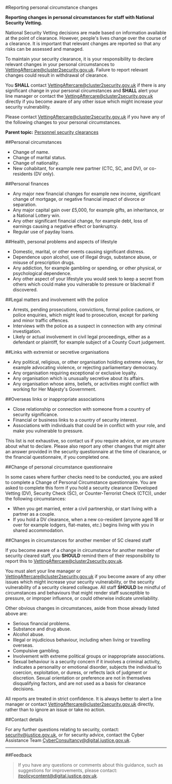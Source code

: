 #Reporting personal circumstance changes

**Reporting changes in personal circumstances for staff with National Security Vetting.**

National Security Vetting decisions are made based on information available at the point of clearance. However, people's lives change over the course of a clearance. It is important that relevant changes are reported so that any risks can be assessed and managed.

To maintain your security clearance, it is your responsibility to declare relevant changes in your personal circumstances to [VettingAftercare@cluster2security.gov.uk](mailto:VettingAftercare@cluster2security.gov.uk). Failure to report relevant changes could result in withdrawal of clearance.

You **SHALL** contact [VettingAftercare@cluster2security.gov.uk](mailto:VettingAftercare@cluster2security.gov.uk) if there is any significant change in your personal circumstances and **SHALL** alert your line manager or contact the [VettingAftercare@cluster2security.gov.uk](mailto:VettingAftercare@cluster2security.gov.uk) directly if you become aware of any other issue which might increase your security vulnerability.

Please contact [VettingAftercare@cluster2security.gov.uk](mailto:VettingAftercare@cluster2security.gov.uk) if you have any of the following changes to your personal circumstances.

**Parent topic:** [Personnel security clearances](personnel-security-clearances.md)

##Personal circumstances

* Change of name.
* Change of marital status.
* Change of nationality.
* New cohabitant, for example new partner (CTC, SC, and DV), or co-residents (DV only).

##Personal finances

* Any major new financial changes for example new income, significant change of mortgage, or negative financial impact of divorce or separation.
* Any major capital gain over £5,000, for example gifts, an inheritance, or a National Lottery win.
* Any other significant financial change, for example debt, loss of earnings causing a negative effect or bankruptcy.
* Regular use of payday loans.

##Health, personal problems and aspects of lifestyle

* Domestic, marital, or other events causing significant distress.
* Dependence upon alcohol, use of illegal drugs, substance abuse, or misuse of prescription drugs.
* Any addiction, for example gambling or spending, or other physical, or psychological dependence.
* Any other aspect of your lifestyle you would seek to keep a secret from others which could make you vulnerable to pressure or blackmail if discovered.

##Legal matters and involvement with the police

* Arrests, pending prosecutions, convictions, formal police cautions, or police enquiries, which might lead to prosecution, except for parking and minor traffic offences.
* Interviews with the police as a suspect in connection with any criminal investigation.
* Likely or actual involvement in civil legal proceedings, either as a defendant or plaintiff, for example subject of a County Court judgement.

##Links with extremist or secretive organisations

* Any political, religious, or other organisation holding extreme views, for example advocating violence, or rejecting parliamentary democracy.
* Any organisation requiring exceptional or exclusive loyalty.
* Any organisation which is unusually secretive about its affairs.
* Any organisation whose aims, beliefs, or activities might conflict with working for Her Majesty's Government.

##Overseas links or inappropriate associations

* Close relationship or connection with someone from a country of security significance.
* Financial or business links to a country of security interest.
* Associations with individuals that could be in conflict with your role, and make you vulnerable to pressure.

This list is not exhaustive, so contact us if you require advice, or are unsure about what to declare. Please also report any other changes that might alter an answer provided in the security questionnaire at the time of clearance, or the financial questionnaire, if you completed one.

##Change of personal circumstance questionnaire

In some cases where further checks need to be conducted, you are asked to complete a Change of Personal Circumstance questionnaire. You are asked to complete this form if you hold a security clearance (Developed Vetting (DV), Security Check (SC), or Counter-Terrorist Check (CTC)), under the following circumstances:

* When you get married, enter a civil partnership, or start living with a partner as a couple.
* If you hold a DV clearance, when a new co-resident (anyone aged 18 or over for example lodgers, flat-mates, etc.) begins living with you in shared accommodation.

##Changes in circumstances for another member of SC cleared staff

If you become aware of a change in circumstance for another member of security cleared staff, you **SHOULD** remind them of their responsibility to report this to [VettingAftercare@cluster2security.gov.uk](mailto:VettingAftercare@cluster2security.gov.uk).

You must alert your line manager or [VettingAftercare@cluster2security.gov.uk](mailto:VettingAftercare@cluster2security.gov.uk) if you become aware of any other issues which might increase your security vulnerability, or the security vulnerability of a security cleared colleague. All staff **SHOULD** be mindful of circumstances and behaviours that might render staff susceptible to pressure, or improper influence, or could otherwise indicate unreliability.

Other obvious changes in circumstances, aside from those already listed above are:

* Serious financial problems.
* Substance and drug abuse.
* Alcohol abuse.
* Illegal or injudicious behaviour, including when living or travelling overseas.
* Compulsive gambling.
* Involvement with extreme political groups or inappropriate associations.
* Sexual behaviour is a security concern if it involves a criminal activity, indicates a personality or emotional disorder, subjects the individual to coercion, exploitation, or duress, or reflects lack of judgment or discretion. Sexual orientation or preference are not in themselves disqualifying factors, and are not used as a basis for clearance decisions.

All reports are treated in strict confidence. It is always better to alert a line manager or contact [VettingAftercare@cluster2security.gov.uk](mailto:VettingAftercare@cluster2security.gov.uk) directly, rather than to ignore an issue or take no action.

##Contact details

For any further questions relating to security, contact: [security@justice.gov.uk](mailto:security@justice.gov.uk), or for security advice, contact the Cyber Assistance Team [CyberConsultancy@digital.justice.gov.uk](mailto:CyberConsultancy@digital.justice.gov.uk).

---

##Feedback

> If you have any questions or comments about this guidance, such as suggestions for improvements, please contact: [itpolicycontent@digital.justice.gov.uk](mailto:itpolicycontent@digital.justice.gov.uk).

